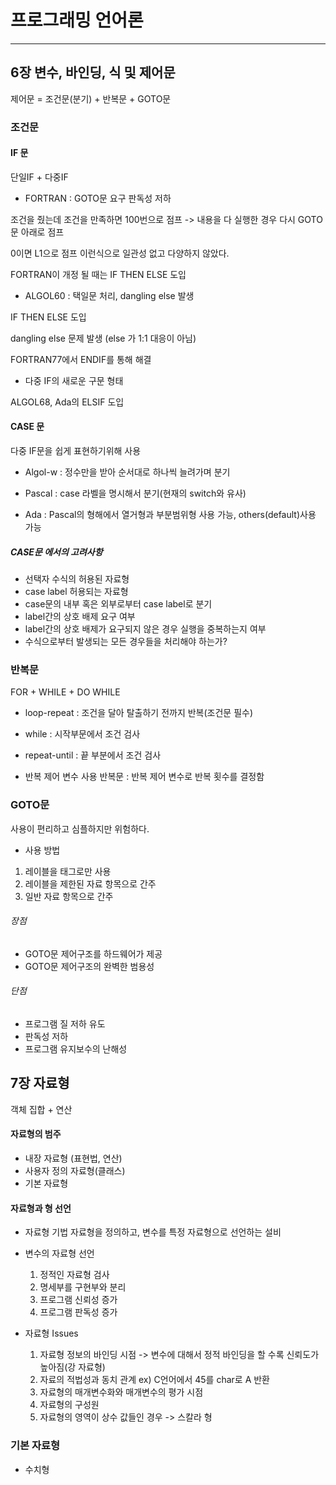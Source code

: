 # 프로그래밍 언어론
_________________

## 6장 변수, 바인딩, 식 및 제어문


제어문 = 조건문(분기) + 반복문 + GOTO문

### 조건문

#### IF 문
단일IF + 다중IF
* FORTRAN : GOTO문 요구 판독성 저하

조건을 줬는데 조건을 만족하면 100번으로 점프 -> 내용을 다 실행한 경우 다시 GOTO문 아래로 점프

0이면 L1으로 점프 이런식으로 일관성 없고 다양하지 않았다.

FORTRAN이 개정 될 때는 IF THEN ELSE 도입


* ALGOL60 : 택일문 처리, dangling else 발생

IF THEN ELSE 도입

dangling else 문제 발생 (else 가 1:1 대응이 아님)

FORTRAN77에서 ENDIF를 통해 해결


* 다중 IF의 새로운 구문 형태

ALGOL68, Ada의 ELSIF 도입

#### CASE 문
다중 IF문을 쉽게 표현하기위해 사용

* Algol-w : 정수만을 받아 순서대로 하나씩 늘려가며 분기

* Pascal : case 라벨을 명시해서 분기(현재의 switch와 유사)

* Ada : Pascal의 형해에서 열거형과 부분범위형 사용 가능, others(default)사용 가능

##### CASE문 에서의 고려사항

* 선택자 수식의 허용된 자료형
* case label 허용되는 자료형
* case문의 내부 혹은 외부로부터 case label로 분기
* label간의 상호 배제 요구 여부
* label간의 상호 배제가 요구되지 않은 경우 실행을 중복하는지 여부
* 수식으로부터 발생되는 모든 경우들을 처리해야 하는가?


### 반복문
FOR + WHILE + DO WHILE

* loop-repeat : 조건을 달아 탈출하기 전까지 반복(조건문 필수)

* while : 시작부문에서 조건 검사

* repeat-until : 끝 부분에서 조건 검사

* 반복 제어 변수 사용 반복문 : 반복 제어 변수로 반복 횟수를 결정함


### GOTO문

사용이 편리하고 심플하지만 위험하다.

* 사용 방법
1. 레이블을 태그로만 사용
2. 레이블을 제한된 자료 항목으로 간주
3. 일반 자료 항목으로 간주

###### 장점
* GOTO문 제어구조를 하드웨어가 제공
* GOTO문 제어구조의 완벽한 범용성

###### 단점
* 프로그램 질 저하 유도
* 판독성 저하
* 프로그램 유지보수의 난해성





## 7장 자료형
객체 집합 + 연산


#### 자료형의 범주
* 내장 자료형 (표현법, 연산)
* 사용자 정의 자료형(클래스)
* 기본 자료형


#### 자료형과 형 선언
* 자료형 기법
자료형을 정의하고, 변수를 특정 자료형으로 선언하는 설비


* 변수의 자료형 선언
	1. 정적인 자료형 검사
	2. 명세부를 구현부와 분리
	3. 프로그램 신뢰성 증가
	4. 프로그램 판독성 증가

* 자료형 Issues
	1. 자료형 정보의 바인딩 시점
	 -> 변수에 대해서 정적 바인딩을 할 수록 신뢰도가 높아짐(강 자료형)
	2. 자료의 적법성과 동치 관계 ex) C언어에서 45를 char로 A 반환
	3. 자료형의 매개변수화와 매개변수의 평가 시점
	4. 자료형의 구성원
	5. 자료형의 영역이 상수 값들인 경우 -> 스칼라 형

### 기본 자료형
* 수치형
